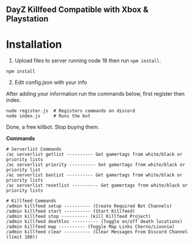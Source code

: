 ## DayZ Killfeed Compatible with Xbox & Playstation

# Installation

1) Upload files to server running node 18 then run `npm install`.
```
npm install
```
2) Edit config.json with your info

After adding your information run the commands below, first register then index.
```
node register.js  # Registers commands on discord
node index.js     # Runs the bot
```
Done, a free killbot. Stop buying them.  

**Commands**  

```shell
# Serverlist Commands 
/ac serverlist getlist ---------- Get gamertags from white/black or priority lists          
/ac serverlist priority ---------- Get gamertags from white/black or priority list
/ac serverlist banlist ---------- Get gamertags from white/black or priority lists
/ac serverlist resetlist ---------- Get gamertags from white/black or priority lists
```
```shell
# Killfeed Commands
/admin killfeed setup ---------- (Create Required Bot Channels)  
/admin killfeed start ---------- (Start Killfeed)  
/admin killfeed stop ---------- (kill Killfeed Project)  
/admin killfeed deathloc ---------- (Toggle on/off death locations)  
/admin killfeed map ---------- (Toggle Map Links Cherno/Livonia)  
/admin killfeed clear ---------- (Clear Messages From Discord Channel (limit 100))  
```
